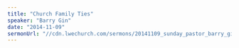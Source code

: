 ```yaml
---
title: "Church Family Ties"
speaker: "Barry Gin"
date: "2014-11-09"
sermonUrl: "//cdn.lwechurch.com/sermons/20141109_sunday_pastor_barry_gin_church_family_ties.mp3"
---
```

